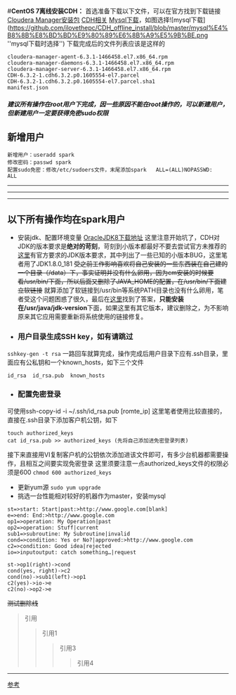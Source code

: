 #**CentOS 7离线安装CDH：**
首选准备下载以下文件，可以在官方找到下载链接
[Cloudera Manager安装包](https://archive.cloudera.com/cm6/6.3.1/repo-as-tarball/cm6.3.1-redhat7.tar.gz)
[CDH相关](https://archive.cloudera.com/cdh6/6.3.2/parcels/)
[Mysql下载](https://dev.mysql.com/downloads/mysql/5.7.html)，如图选择![mysql下载](https://github.com/ilovethepc/CDH_offline_install/blob/master/mysql%E4%B8%8B%E8%BD%BD%E9%80%89%E6%8B%A9%E5%9B%BE.png ''mysql下载时选择'')
下载完成后的文件列表应该是这样的
```
cloudera-manager-agent-6.3.1-1466458.el7.x86_64.rpm
cloudera-manager-daemons-6.3.1-1466458.el7.x86_64.rpm
cloudera-manager-server-6.3.1-1466458.el7.x86_64.rpm
CDH-6.3.2-1.cdh6.3.2.p0.1605554-el7.parcel
CDH-6.3.2-1.cdh6.3.2.p0.1605554-el7.parcel.sha1
manifest.json
```

#### *建议所有操作在root用户下完成，因一些原因不能在root操作的，可以新建用户，但新建用户一定要获得免密sudo权限* ####
## 新增用户 ##
```
新增用户：useradd spark
修改密码：passwd spark  
配置sudo免密：修改/etc/sudoers文件，末尾添加spark   ALL=(ALL)NOPASSWD:      ALL
```
---
***
***
## 以下所有操作均在spark用户 ##
- 安装jdk、配置环境变量
[OracleJDK8下载地址](https://www.oracle.com/java/technologies/javase/javase8-archive-downloads.html)
这里注意开始坑了，CDH对JDK的版本要求是**绝对的苛刻**，苛刻到小版本都最好不要去尝试官方未推荐的
[这里](https://docs.cloudera.com/documentation/enterprise/6/release-notes/topics/rg_java_requirements.html)有官方要求的JDK版本要求，其中列出了一些已知的小版本BUG，这里笔者用了JDK1.8.0_181
~~受之前工作影响喜欢将自己安装的一些东西装在自己建的 一个目录（/data）下，事实证明并没有什么卵用，因为cm安装的时候要看/usr/bin/下面，所以后面又删除了JAVA_HOME的配置，在/usr/bin/下面建立软链接~~
就算添加了软链接到/usr/bin等系统PATH目录也没有什么卵用，笔者受这个问题困惑了很久，最后在[这里](https://docs.cloudera.com/documentation/enterprise/6/6.3/topics/cdh_ig_jdk_installation.html)找到了答案，**只能安装在/usr/java/jdk-version**下面，如果这里有其它版本，建议删除之，为不影响原来其它应用需要重新将系统使用的链接修复。

- ### 用户目录生成SSH key，如有请跳过 ###
`sshkey-gen -t rsa` 
一路回车就算完成，操作完成后用户目录下应有.ssh目录，里面应有公私钥和一个known_hosts，如下三个文件
```
id_rsa  id_rsa.pub  known_hosts
```
- ### 配置免密登录 ###
可使用ssh-copy-id -i ~/.ssh/id_rsa.pub [romte_ip]
这里笔者使用比较直接的，直接在.ssh目录下添加客户机公钥，如下
```
touch authorized_keys
cat id_rsa.pub >> authorized_keys (先将自己添加进免密登录列表)
```
接下来直接用VI复制客户机的公钥依次添加进该文件即可，有多少台机器都需要操作，且相互之间要实现免密登录
这里须要注意一点authorized_keys文件的权限必须是600
`chmod 600 authorized_keys`
- 更新yum源
`sudo yum upgrade`
- 挑选一台性能相对较好的机器作为master，安装mysql


```flow
st=>start: Start|past:>http://www.google.com[blank]
e=>end: End:>http://www.google.com
op1=>operation: My Operation|past
op2=>operation: Stuff|current
sub1=>subroutine: My Subroutine|invalid
cond=>condition: Yes or No?|approved:>http://www.google.com
c2=>condition: Good idea|rejected
io=>inputoutput: catch something…|request

st->op1(right)->cond
cond(yes, right)->c2
cond(no)->sub1(left)->op1
c2(yes)->io->e
c2(no)->op2->e
```
~~测试删除线~~
> 引用
>> 引用1
>>> 引用3
>>>> 引用4

---
[参考](https://www.jianshu.com/p/94f32f90a47a)